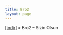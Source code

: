 ```yaml
---
title: Bro2
layout: page
---
```


<a href="https://cloud.mail.ru/public/cefdf4773900/Bro2%20-%20Sizin%20Olsun" target="_blank">[indir]</a>  »  Bro2 &#8211; Sizin Olsun